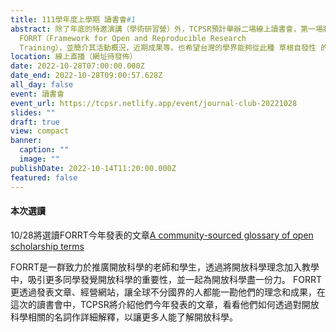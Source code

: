```yaml
---
title: 111學年度上學期 讀書會#1
abstract: 除了年底的特邀演講（學術研習營）外，TCPSR預計舉辦二場線上讀書會，第一場將會在10/28下午三點至五點，用線上直播的方式和大家見面。主旨在介紹近來迅速竄起的
  FORRT（Framework for Open and Reproducible Research
  Training），並簡介其活動概況，近期成果等。也希望台灣的學界能夠從此種 草根自發性 的學術組織社團中得到啟發，甚至效法學習。
location: 線上直播（網址待發佈）
date: 2022-10-28T07:00:00.000Z
date_end: 2022-10-28T09:00:57.628Z
all_day: false
event: 讀書會
event_url: https://tcpsr.netlify.app/event/journal-club-20221028
slides: ""
draft: true
view: compact
banner:
  caption: ""
  image: ""
publishDate: 2022-10-14T11:20:00.000Z
featured: false
---
```

#### 本次選讀

10/28將選讀FORRT今年發表的文章[A community-sourced glossary of open scholarship terms](https://pubmed.ncbi.nlm.nih.gov/35190714/)

FORRT是一群致力於推廣開放科學的老師和學生，透過將開放科學理念加入教學中，吸引更多同學發覺開放科學的重要性，並一起為開放科學盡一份力。
FORRT更透過發表文章、經營網站，讓全球不分國界的人都能一勘他們的理念和成果，在這次的讀書會中，TCPSR將介紹他們今年發表的文章，看看他們如何透過對開放科學相關的名詞作詳細解釋，以讓更多人能了解開放科學。
